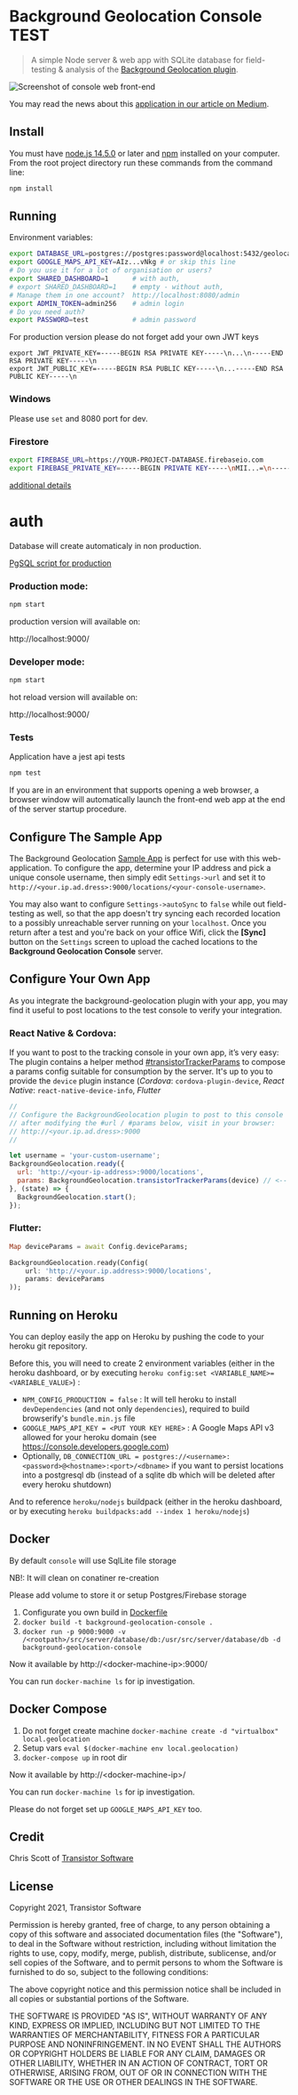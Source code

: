 # Background Geolocation Console TEST

> A simple Node server & web app with SQLite database for field-testing & analysis of the [Background Geolocation plugin](https://github.com/transistorsoft/cordova-background-geolocation-lt).

![Screenshot of console web front-end](https://cdn-images-1.medium.com/max/1600/1*LQjGoP0SgXOrqJvjy58EkQ.png)

You may read the news about this [application in our article on Medium](https://medium.com/@transistorsoft/background-geolocation-console-45796532c2ee).

## Install

You must have [node.js 14.5.0](https://nodejs.org/en/blog/release/v14.5.0/) or later and [npm](https://www.npmjs.org/) installed on your computer.
From the root project directory run these commands from the command line:

```bash
npm install
```

## Running

Environment variables:
```bash
export DATABASE_URL=postgres://postgres:password@localhost:5432/geolocation # or skip this line to use sqlite
export GOOGLE_MAPS_API_KEY=AIz...vNkg # or skip this line
# Do you use it for a lot of organisation or users?
export SHARED_DASHBOARD=1      # with auth,
# export SHARED_DASHBOARD=1    # empty - without auth,
# Manage them in one account?  http://localhost:8080/admin
export ADMIN_TOKEN=admin256    # admin login
# Do you need auth?
export PASSWORD=test           # admin password
```

For production version please do not forget add your own JWT keys

```
export JWT_PRIVATE_KEY=-----BEGIN RSA PRIVATE KEY-----\n...\n-----END RSA PRIVATE KEY-----\n
export JWT_PUBLIC_KEY=-----BEGIN RSA PUBLIC KEY-----\n...-----END RSA PUBLIC KEY-----\n
```

### Windows

Please use `set` and 8080 port for dev.

### Firestore

```bash
export FIREBASE_URL=https://YOUR-PROJECT-DATABASE.firebaseio.com
export FIREBASE_PRIVATE_KEY=-----BEGIN PRIVATE KEY-----\nMII...=\n-----END PRIVATE KEY-----\n
```

[additional details](./src/server/firebase/README.md)

# auth


Database will create automaticaly in non production.

[PgSQL script for production](./postgres/create.sql)

### Production mode:

```bash
npm start
```

production version will available on:

http://localhost:9000/

### Developer mode:

```bash
npm start
```

hot reload version will available on:

http://localhost:9000/


### Tests

Application have a jest api tests

```bash
npm test
```

If you are in an environment that supports opening a web browser, a browser window will automatically launch the front-end web app at the end of the server startup procedure.

## Configure The Sample App

The Background Geolocation [Sample App](https://github.com/transistorsoft/cordova-background-geolocation-SampleApp) is perfect for use with this web-application.  To configure the app, determine your IP address and pick a unique console username, then simply edit `Settings->url` and set it to `http://<your.ip.ad.dress>:9000/locations/<your-console-username>`.

You may also want to configure `Settings->autoSync` to `false` while out field-testing as well, so that the app doesn't try syncing each recorded location to a possibly unreachable server running on your `localhost`.  Once you return after a test and you're back on your office Wifi, click the **[Sync]** button on the `Settings` screen to upload the cached locations to the **Background Geolocation Console** server.

## Configure Your Own App

As you integrate the background-geolocation plugin with your app, you may find it useful to post locations to the test console to verify your integration.

### React Native &amp; Cordova:
If you want to post to the tracking console in your own app, it’s very easy: The plugin contains a helper method [#transistorTrackerParams](https://transistorsoft.github.io/react-native-background-geolocation-android/classes/_react_native_background_geolocation_android_.backgroundgeolocation.html#transistortrackerparams) to compose a params config suitable for consumption by the server.  It's up to you to provide the `device` plugin instance (*Cordova*: `cordova-plugin-device`, *React Native*: `react-native-device-info`, *Flutter*

```javascript
//
// Configure the BackgroundGeolocation plugin to post to this console
// after modifying the #url / #params below, visit in your browser:
// http://<your.ip.ad.dress>:9000
//

let username = 'your-custom-username';
BackgroundGeolocation.ready({
  url: 'http://<your-ip-address>:9000/locations',
  params: BackgroundGeolocation.transistorTrackerParams(device) // <-- device plugin instance.
}, (state) => {
  BackgroundGeolocation.start();
});
```

### Flutter:
```dart
Map deviceParams = await Config.deviceParams;

BackgroundGeolocation.ready(Config(
    url: 'http://<your.ip.address>:9000/locations',
    params: deviceParams
));
```

## Running on Heroku

You can deploy easily the app on Heroku by pushing the code to your heroku git repository.

Before this, you will need to create 2 environment variables (either in the heroku dashboard, or by executing `heroku config:set <VARIABLE_NAME>=<VARIABLE_VALUE>`) :

- `NPM_CONFIG_PRODUCTION = false` : It will tell heroku to install `devDependencies` (and not only `dependencies`), required to build browserify's `bundle.min.js` file
- `GOOGLE_MAPS_API_KEY = <PUT YOUR KEY HERE>` : A Google Maps API v3 allowed for your heroku domain (see <https://console.developers.google.com>)
- Optionally, `DB_CONNECTION_URL = postgres://<username>:<password>@<hostname>:<port>/<dbname>` if you want to persist locations
  into a postgresql db (instead of a sqlite db which will be deleted after every heroku shutdown)

And to reference `heroku/nodejs` buildpack (either in the heroku dashboard, or by executing `heroku buildpacks:add --index 1 heroku/nodejs`)

## Docker

By default `console` will use SqlLite file storage

NB!: It will clean on conatiner re-creation

Please add volume to store it or setup Postgres/Firebase storage

1. Configurate you own build in [Dockerfile](./Dockerfile)
2. `docker build -t background-geolocation-console .`
3. `docker run -p 9000:9000 -v /<rootpath>/src/server/database/db:/usr/src/server/database/db -d background-geolocation-console`

Now it available by http://&lt;docker-machine-ip&gt;:9000/

You can run `docker-machine ls` for ip investigation.

## Docker Compose

1) Do not forget create machine `docker-machine create -d "virtualbox" local.geolocation`
2) Setup vars `eval $(docker-machine env local.geolocation)`
3) `docker-compose up` in root dir

Now it available by http://&lt;docker-machine-ip&gt;/

You can run `docker-machine ls` for ip investigation.

Please do not forget set up `GOOGLE_MAPS_API_KEY` too.

## Credit

Chris Scott of [Transistor Software](http://transistorsoft.com)

## License

Copyright 2021, Transistor Software

Permission is hereby granted, free of charge, to any person obtaining a copy of this software and associated documentation files (the "Software"), to deal in the Software without restriction, including without limitation the rights to use, copy, modify, merge, publish, distribute, sublicense, and/or sell copies of the Software, and to permit persons to whom the Software is furnished to do so, subject to the following conditions:

The above copyright notice and this permission notice shall be included in all copies or substantial portions of the Software.

THE SOFTWARE IS PROVIDED "AS IS", WITHOUT WARRANTY OF ANY KIND, EXPRESS OR IMPLIED, INCLUDING BUT NOT LIMITED TO THE WARRANTIES OF MERCHANTABILITY, FITNESS FOR A PARTICULAR PURPOSE AND NONINFRINGEMENT. IN NO EVENT SHALL THE AUTHORS OR COPYRIGHT HOLDERS BE LIABLE FOR ANY CLAIM, DAMAGES OR OTHER LIABILITY, WHETHER IN AN ACTION OF CONTRACT, TORT OR OTHERWISE, ARISING FROM, OUT OF OR IN CONNECTION WITH THE SOFTWARE OR THE USE OR OTHER DEALINGS IN THE SOFTWARE.
